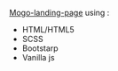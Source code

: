 [Mogo-landing-page]( https://rehabmahmoud20.github.io/mogo-landing-page/)
using : 
* HTML/HTML5
* SCSS
* Bootstarp
* Vanilla js
